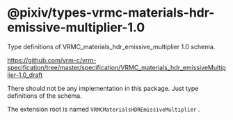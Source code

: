 # @pixiv/types-vrmc-materials-hdr-emissive-multiplier-1.0

Type definitions of VRMC_materials_hdr_emissive_multiplier 1.0 schema.

https://github.com/vrm-c/vrm-specification/tree/master/specification/VRMC_materials_hdr_emissiveMultiplier-1.0_draft

There should not be any implementation in this package. Just type definitions of the schema.

The extension root is named `VRMCMaterialsHDREmissiveMultiplier` .
